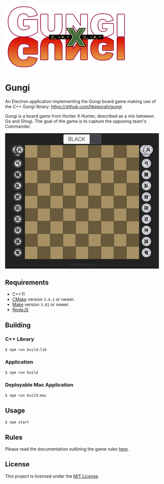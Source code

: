 ![Gungi Logo](assets/logo.png)

Gungi
=====

An Electron application implementing the Gungi board game making use of the C++
Gungi library: https://github.com/hkpeprah/gungi

Gungi is a board game from Hunter X Hunter, described as a mix between Go and
Shogi.  The goal of the game is to capture the opposing team's Commander.

![](./assets/screenshot.png)

## Requirements

- C++11
- [CMake](https://cmake.org/) version `3.4.1` or newer.
- [Make](https://www.gnu.org/software/make/) version `3.81` or newer.
- [NodeJS](https://nodejs.org/en/download/package-manager/)

## Building

### C++ Library

```
$ npm run build:lib
```

### Application

```
$ npm run build
```

### Deployable Mac Application

```
$ npm run build:mac
```

## Usage

```
$ npm start
```

## Rules

Please read the documentation outlining the game rules [here](./RULES.md).

## License

This project is licensed under the [MIT License](./LICENSE.md).

